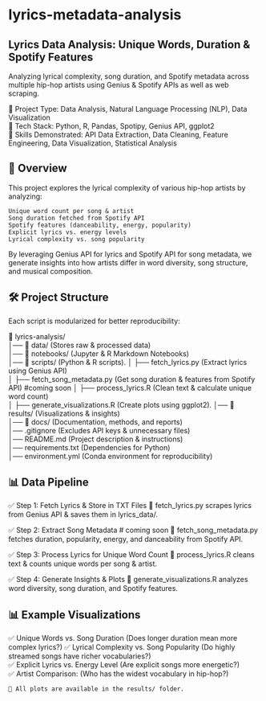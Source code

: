 # lyrics-metadata-analysis
## Lyrics Data Analysis: Unique Words, Duration & Spotify Features
Analyzing lyrical complexity, song duration, and Spotify metadata across multiple hip-hop artists using Genius &amp; Spotify APIs as well as web scraping.

📌 Project Type: Data Analysis, Natural Language Processing (NLP), Data Visualization  
📌 Tech Stack: Python, R, Pandas, Spotipy, Genius API, ggplot2  
📌 Skills Demonstrated: API Data Extraction, Data Cleaning, Feature Engineering, Data Visualization, Statistical Analysis  

## 📖 Overview  
This project explores the lyrical complexity of various hip-hop artists by analyzing:

    Unique word count per song & artist
    Song duration fetched from Spotify API
    Spotify features (danceability, energy, popularity)
    Explicit lyrics vs. energy levels
    Lyrical complexity vs. song popularity

By leveraging Genius API for lyrics and Spotify API for song metadata, we generate insights into how artists differ in word diversity, song structure, and musical composition.

## 🛠️ Project Structure

Each script is modularized for better reproducibility:

📂 lyrics-analysis/  
│── 📂 data/ (Stores raw & processed data)  
│── 📂 notebooks/ (Jupyter & R Markdown Notebooks)  
│── 📂 scripts/ (Python & R scripts). 
│      ├── fetch_lyrics.py (Extract lyrics using Genius API)  
│      ├── fetch_song_metadata.py (Get song duration & features from Spotify API)  #coming soon
│      ├── process_lyrics.R (Clean text & calculate unique word count)  
│      ├── generate_visualizations.R (Create plots using ggplot2). 
│── 📂 results/ (Visualizations & insights)  
│── 📂 docs/ (Documentation, methods, and reports)  
│── .gitignore (Excludes API keys & unnecessary files)  
│── README.md (Project description & instructions)  
│── requirements.txt (Dependencies for Python)  
│── environment.yml (Conda environment for reproducibility)  

## 📊 Data Pipeline

✅ Step 1: Fetch Lyrics & Store in TXT Files
🔹 fetch_lyrics.py scrapes lyrics from Genius API & saves them in lyrics_data/.

✅ Step 2: Extract Song Metadata # coming soon
🔹 fetch_song_metadata.py fetches duration, popularity, energy, and danceability from Spotify API.

✅ Step 3: Process Lyrics for Unique Word Count
🔹 process_lyrics.R cleans text & counts unique words per song & artist.

✅ Step 4: Generate Insights & Plots
🔹 generate_visualizations.R analyzes word diversity, song duration, and Spotify features.  

## 📊 Example Visualizations

✅ Unique Words vs. Song Duration (Does longer duration mean more complex lyrics?) 
✅ Lyrical Complexity vs. Song Popularity (Do highly streamed songs have richer vocabularies?)  
✅ Explicit Lyrics vs. Energy Level (Are explicit songs more energetic?)  
✅ Artist Comparison: (Who has the widest vocabulary in hip-hop?)  

    📌 All plots are available in the results/ folder.


